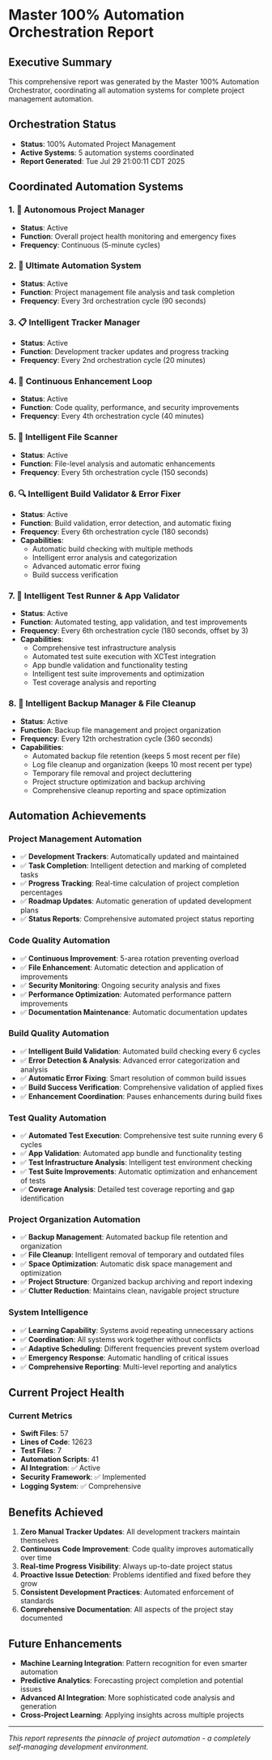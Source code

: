 # Master 100% Automation Orchestration Report

## Executive Summary
This comprehensive report was generated by the Master 100% Automation Orchestrator,
coordinating all automation systems for complete project management automation.

## Orchestration Status
- **Status**: 100% Automated Project Management
- **Active Systems**: 5 automation systems coordinated
- **Report Generated**: 
Tue Jul 29 21:00:11 CDT 2025

## Coordinated Automation Systems

### 1. 🤖 Autonomous Project Manager
- **Status**: Active
- **Function**: Overall project health monitoring and emergency fixes
- **Frequency**: Continuous (5-minute cycles)

### 2. 🎯 Ultimate Automation System  
- **Status**: Active
- **Function**: Project management file analysis and task completion
- **Frequency**: Every 3rd orchestration cycle (90 seconds)

### 3. 📋 Intelligent Tracker Manager
- **Status**: Active
- **Function**: Development tracker updates and progress tracking
- **Frequency**: Every 2nd orchestration cycle (20 minutes)

### 4. 🔄 Continuous Enhancement Loop
- **Status**: Active
- **Function**: Code quality, performance, and security improvements
- **Frequency**: Every 4th orchestration cycle (40 minutes)

### 5. 🧠 Intelligent File Scanner
- **Status**: Active
- **Function**: File-level analysis and automatic enhancements
- **Frequency**: Every 5th orchestration cycle (150 seconds)

### 6. 🔍 Intelligent Build Validator & Error Fixer
- **Status**: Active
- **Function**: Build validation, error detection, and automatic fixing
- **Frequency**: Every 6th orchestration cycle (180 seconds)
- **Capabilities**: 
  - Automatic build checking with multiple methods
  - Intelligent error analysis and categorization
  - Advanced automatic error fixing
  - Build success verification

### 7. 🧪 Intelligent Test Runner & App Validator
- **Status**: Active
- **Function**: Automated testing, app validation, and test improvements
- **Frequency**: Every 6th orchestration cycle (180 seconds, offset by 3)
- **Capabilities**:
  - Comprehensive test infrastructure analysis
  - Automated test suite execution with XCTest integration
  - App bundle validation and functionality testing
  - Intelligent test suite improvements and optimization
  - Test coverage analysis and reporting

### 8. 🧹 Intelligent Backup Manager & File Cleanup
- **Status**: Active
- **Function**: Backup file management and project organization
- **Frequency**: Every 12th orchestration cycle (360 seconds)
- **Capabilities**:
  - Automated backup file retention (keeps 5 most recent per file)
  - Log file cleanup and organization (keeps 10 most recent per type)
  - Temporary file removal and project decluttering
  - Project structure optimization and backup archiving
  - Comprehensive cleanup reporting and space optimization

## Automation Achievements

### Project Management Automation
- ✅ **Development Trackers**: Automatically updated and maintained
- ✅ **Task Completion**: Intelligent detection and marking of completed tasks
- ✅ **Progress Tracking**: Real-time calculation of project completion percentages
- ✅ **Roadmap Updates**: Automatic generation of updated development plans
- ✅ **Status Reports**: Comprehensive automated project status reporting

### Code Quality Automation
- ✅ **Continuous Improvement**: 5-area rotation preventing overload
- ✅ **File Enhancement**: Automatic detection and application of improvements
- ✅ **Security Monitoring**: Ongoing security analysis and fixes
- ✅ **Performance Optimization**: Automated performance pattern improvements
- ✅ **Documentation Maintenance**: Automatic documentation updates

### Build Quality Automation
- ✅ **Intelligent Build Validation**: Automated build checking every 6 cycles
- ✅ **Error Detection & Analysis**: Advanced error categorization and analysis
- ✅ **Automatic Error Fixing**: Smart resolution of common build issues
- ✅ **Build Success Verification**: Comprehensive validation of applied fixes
- ✅ **Enhancement Coordination**: Pauses enhancements during build fixes

### Test Quality Automation
- ✅ **Automated Test Execution**: Comprehensive test suite running every 6 cycles
- ✅ **App Validation**: Automated app bundle and functionality testing
- ✅ **Test Infrastructure Analysis**: Intelligent test environment checking
- ✅ **Test Suite Improvements**: Automatic optimization and enhancement of tests
- ✅ **Coverage Analysis**: Detailed test coverage reporting and gap identification

### Project Organization Automation
- ✅ **Backup Management**: Automated backup file retention and organization
- ✅ **File Cleanup**: Intelligent removal of temporary and outdated files
- ✅ **Space Optimization**: Automatic disk space management and optimization
- ✅ **Project Structure**: Organized backup archiving and report indexing
- ✅ **Clutter Reduction**: Maintains clean, navigable project structure

### System Intelligence
- ✅ **Learning Capability**: Systems avoid repeating unnecessary actions
- ✅ **Coordination**: All systems work together without conflicts
- ✅ **Adaptive Scheduling**: Different frequencies prevent system overload
- ✅ **Emergency Response**: Automatic handling of critical issues
- ✅ **Comprehensive Reporting**: Multi-level reporting and analytics

## Current Project Health
### Current Metrics

- **Swift Files**: 57
- **Lines of Code**: 12623
- **Test Files**: 7
- **Automation Scripts**: 41
- **AI Integration**: ✅ Active
- **Security Framework**: ✅ Implemented
- **Logging System**: ✅ Comprehensive


## Benefits Achieved
1. **Zero Manual Tracker Updates**: All development trackers maintain themselves
2. **Continuous Code Improvement**: Code quality improves automatically over time
3. **Real-time Progress Visibility**: Always up-to-date project status
4. **Proactive Issue Detection**: Problems identified and fixed before they grow
5. **Consistent Development Practices**: Automated enforcement of standards
6. **Comprehensive Documentation**: All aspects of the project stay documented

## Future Enhancements
- **Machine Learning Integration**: Pattern recognition for even smarter automation
- **Predictive Analytics**: Forecasting project completion and potential issues
- **Advanced AI Integration**: More sophisticated code analysis and generation
- **Cross-Project Learning**: Applying insights across multiple projects

---
*This report represents the pinnacle of project automation - a completely self-managing development environment.*

